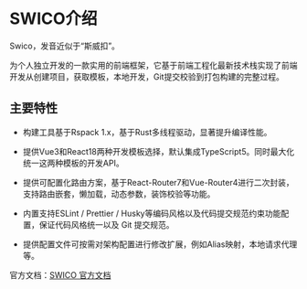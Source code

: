 # SWICO介绍

Swico，发音近似于“斯威扣”。

为个人独立开发的一款实用的前端框架，它基于前端工程化最新技术栈实现了前端开发从创建项目，获取模板，本地开发，Git提交校验到打包构建的完整过程。


## 主要特性

- 构建工具基于Rspack 1.x，基于Rust多线程驱动，显著提升编译性能。

- 提供Vue3和React18两种开发模板选择，默认集成TypeScript5。同时最大化统一这两种模板的开发API。

- 提供可配置化路由方案，基于React-Router7和Vue-Router4进行二次封装，支持路由嵌套，懒加载，动态参数，装饰校验等功能。

- 内置支持ESLint / Prettier / Husky等编码风格以及代码提交规范约束功能配置，保证代码风格统一以及 Git 提交规范。

- 提供配置文件可按需对架构配置进行修改扩展，例如Alias映射，本地请求代理等。


官方文档：[SWICO 官方文档](https://scw1997.github.io/swico-docs)
